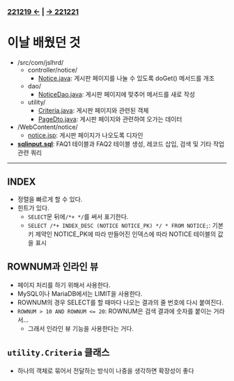 ﻿#
### [221219 ←](/../221205-230127_JSP/22-12/221219/) | [→ 221221](/../221205-230127_JSP/22-12/221221/)

# 이날 배웠던 것

- /src/com/jslhrd/
    - controller/notice/
        - [Notice.java](/../221205-230127_JSP/22-12/221220/jslhrdServlet/src/com/jslhrd/controller/notice/Notice.java): 게시판 페이지를 나눌 수 있도록 doGet() 메서드를 개조
    - dao/
        - [NoticeDao.java](/../221205-230127_JSP/22-12/221220/jslhrdServlet/src/com/jslhrd/dao/NoticeDao.java): 게시판 페이지에 맞추어 메서드를 새로 작성
    - utility/
        - [Criteria.java](/../221205-230127_JSP/22-12/221220/jslhrdServlet/src/com/jslhrd/utility/Criteria.java): 게시판 페이지와 관련된 객체
        - [PageDto.java](/../221205-230127_JSP/22-12/221220/jslhrdServlet/src/com/jslhrd/utility/PageDto.java): 게시판 페이지와 관련하여 오가는 데이터
- /WebContent/notice/
    - [notice.jsp](/../221205-230127_JSP/22-12/221220/jslhrdServlet/WebContent/notice/notice.jsp): 게시판 페이지가 나오도록 디자인
- [**sqlinput.sql**](/../221205-230127_JSP/22-12/221220/sqlinput.sql): FAQ1 테이블과 FAQ2 테이블 생성, 레코드 삽입, 검색 및 기타 작업 관련 쿼리

---

## INDEX

- 정렬을 빠르게 할 수 있다.
- 힌트가 있다.
    - `SELECT`문 뒤에`/*+ */`를 써서 표기한다.
    - `SELECT /*+ INDEX_DESC (NOTICE NOTICE_PK) */ * FROM NOTICE;`: 기본키 제약인 NOTICE_PK에 따라 만들어진 인덱스에 따라 NOTICE 테이블의 값을 표시 

## ROWNUM과 인라인 뷰

- 페이지 처리를 하기 위해서 사용한다.
- MySQL이나 MariaDB에서는 LIMIT을 사용한다.
- ROWNUM의 경우 SELECT를 할 때마다 나오는 결과의 줄 번호에 다시 붙여진다.
- `ROWNUM > 10 AND ROWNUM <= 20`: ROWNUM은 검색 결과에 숫자를 붙이는 거라서...
    - 그래서 인라인 뷰 기능을 사용한다는 거다.

## `utility.Criteria` 클래스

- 하나의 객체로 묶어서 전달하는 방식이 나중을 생각하면 확장성이 좋다